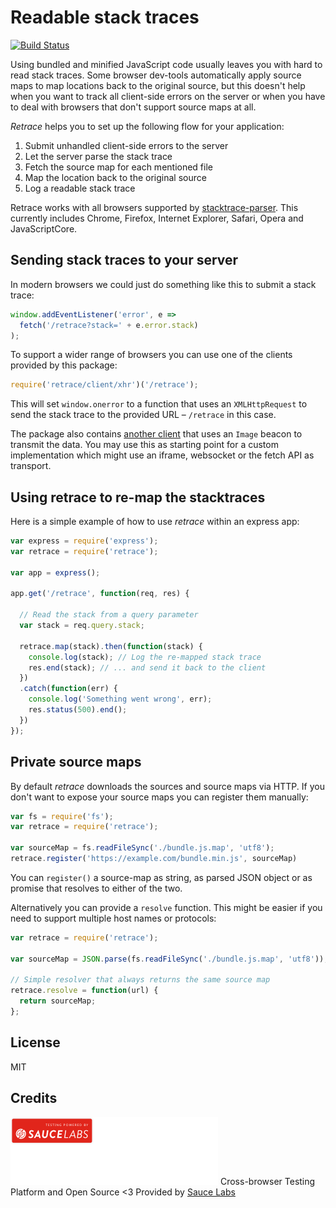 # Readable stack traces

[![Build Status](https://travis-ci.org/fgnass/retrace.svg?branch=master)](https://travis-ci.org/fgnass/retrace)

Using bundled and minified JavaScript code usually leaves you with hard to read stack traces. Some browser dev-tools automatically apply source maps to map locations back to the original source, but this doesn't help when you want to track all client-side errors on the server or when you have to deal with browsers that don't support source maps at all.

_Retrace_ helps you to set up the following flow for your application:

1. Submit unhandled client-side errors to the server
2. Let the server parse the stack trace
3. Fetch the source map for each mentioned file
4. Map the location back to the original source
5. Log a readable stack trace

Retrace works with all browsers supported by [stacktrace-parser](https://www.npmjs.com/package/stacktrace-parser). This currently includes Chrome, Firefox, Internet Explorer, Safari, Opera and JavaScriptCore.

## Sending stack traces to your server

In modern browsers we could just do something like this to submit a stack trace:

```js
window.addEventListener('error', e =>
  fetch('/retrace?stack=' + e.error.stack)
);
```

To support a wider range of browsers you can use one of the clients provided by this package:

```js
require('retrace/client/xhr')('/retrace');
```

This will set `window.onerror` to a function that uses an `XMLHttpRequest` to send the stack trace to the provided URL – `/retrace` in this case.

The package also contains [another client](client/beacon.js) that uses an `Image` beacon to transmit the data. You may use this as starting point for a custom implementation which might use an iframe, websocket or the fetch API as transport.

## Using retrace to re-map the stacktraces

Here is a simple example of how to use _retrace_ within an express app:

```js
var express = require('express');
var retrace = require('retrace');

var app = express();

app.get('/retrace', function(req, res) {

  // Read the stack from a query parameter
  var stack = req.query.stack;

  retrace.map(stack).then(function(stack) {
    console.log(stack); // Log the re-mapped stack trace
    res.end(stack); // ... and send it back to the client
  })
  .catch(function(err) {
    console.log('Something went wrong', err);
    res.status(500).end();
  })
});
```

## Private source maps

By default _retrace_ downloads the sources and source maps via HTTP. If you don't want to expose your source maps you can register them manually:

```js
var fs = require('fs');
var retrace = require('retrace');

var sourceMap = fs.readFileSync('./bundle.js.map', 'utf8');
retrace.register('https://example.com/bundle.min.js', sourceMap)
```

You can `register()` a source-map as string, as parsed JSON object or as promise that resolves to either of the two.

Alternatively you can provide a `resolve` function. This might be easier if you need to support multiple host names or protocols:

```js
var retrace = require('retrace');

var sourceMap = JSON.parse(fs.readFileSync('./bundle.js.map', 'utf8'));

// Simple resolver that always returns the same source map
retrace.resolve = function(url) {
  return sourceMap;
};
```

## License

MIT

## Credits

![](assets/saucelabs.svg)
Cross-browser Testing Platform and Open Source <3 Provided by [Sauce Labs](https://saucelabs.com)
